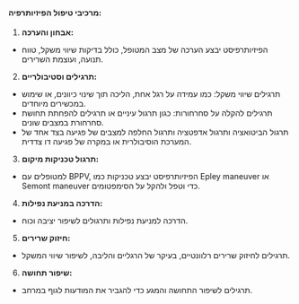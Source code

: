 #### מרכיבי טיפול הפיזיותרפיה:
1. **אבחון והערכה:**
- הפיזיותרפיסט יבצע הערכה של מצב המטופל, כולל בדיקות שיווי משקל, טווח תנועה, ועוצמת השרירים.
2. **תרגילים וסטיבולריים:**
- תרגילים שיווי משקל: כמו עמידה על רגל אחת, הליכה תוך שינוי כיוונים, או שימוש במכשירים מיוחדים.
- תרגילים להקלה על סחרחורות: כגון תרגול עיניים או תרגילים להפחתת תחושת סחרחורת במצבים שונים.
- תרגול הביטואציה ותרגול אדפטציה ותרגול החלפה למצבים של פגיעה בצד אחד של המערכת הוסיבולרית או במקרה של פגיעה דו צדדית.
3. **תרגול טכניקות מיקום:**
- למטופלים עם BPPV, הפיזיותרפיסט יבצע טכניקות כמו Epley maneuver או Semont maneuver  כדי וטפל  ולהקל על הסימפטומים.
4. **הדרכה במניעת נפילות:**
- הדרכה למניעת נפילות ותרגולים לשיפור יציבה וכוח.
5. **חיזוק שרירים:**
- תרגילים לחיזוק שרירים רלוונטיים, בעיקר של הרגליים והליבה, לשיפור שיווי המשקל.
6. **שיפור תחושה:**
- תרגילים לשיפור התחושה והמגע כדי להגביר את המודעות לגוף במרחב.


